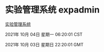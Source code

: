 # 实验管理系统 expadmin
[实验管理系统](http://59.174.27.76:56808/expadmin-782313d2-e1b1-4ea7-932e-3a55e6a1a4d0/)

2021年 10月 04日 星期一 06:20:01 CST

2021年 10月 03日 星期日 22:20:01 GMT
